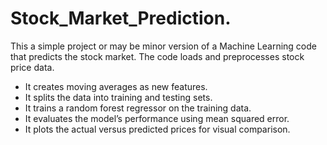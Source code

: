 # Stock_Market_Prediction.
This a simple project or may be minor version of a Machine Learning code that predicts the stock market.
The code loads and preprocesses stock price data.
- It creates moving averages as new features.
- It splits the data into training and testing sets.
- It trains a random forest regressor on the training data.
- It evaluates the model’s performance using mean squared error.
- It plots the actual versus predicted prices for visual comparison.
